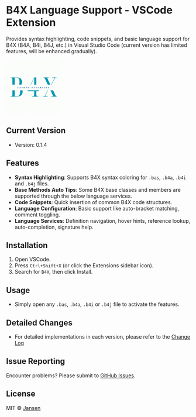 # B4X Language Support - VSCode Extension

Provides syntax highlighting, code snippets, and basic language support for B4X (B4A, B4i, B4J, etc.) in Visual Studio Code (current version has limited features, will be enhanced gradually).

<img src="assets/Logo.png" width="150">

## Current Version
- Version: 0.1.4

## Features
- **Syntax Highlighting**: Supports B4X syntax coloring for `.bas`, `.b4a`, `.b4i` and `.b4j` files.
- **Base Methods Auto Tips**: Some B4X base classes and members are supported through the below language services.  
- **Code Snippets**: Quick insertion of common B4X code structures.
- **Language Configuration**: Basic support like auto-bracket matching, comment toggling.
- **Language Services**: Definition navigation, hover hints, reference lookup, auto-completion, signature help.

## Installation
1. Open VSCode.
2. Press `Ctrl+Shift+X` (or click the Extensions sidebar icon).
3. Search for `B4X`, then click Install.

## Usage
- Simply open any `.bas`, `.b4a`, `.b4i` or `.b4j` file to activate the features.

## Detailed Changes
- For detailed implementations in each version, please refer to the [Change Log](./CHANGELOG.md)

## Issue Reporting
Encounter problems? Please submit to [GitHub Issues](https://github.com/Jansen611/b4x-language-support/issues).

## License
MIT © [Jansen](https://github.com/Jansen611)
